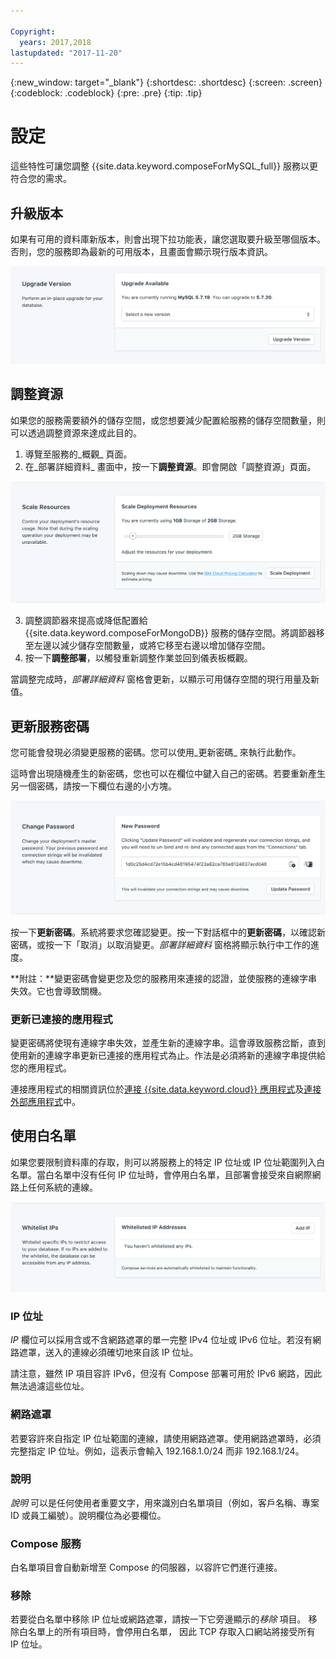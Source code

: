 ```yaml
---

Copyright:
  years: 2017,2018
lastupdated: "2017-11-20"
---
```


{:new_window: target="_blank"}
{:shortdesc: .shortdesc}
{:screen: .screen}
{:codeblock: .codeblock}
{:pre: .pre}
{:tip: .tip}

# 設定

這些特性可讓您調整 {{site.data.keyword.composeForMySQL_full}} 服務以更符合您的需求。


## 升級版本

如果有可用的資料庫新版本，則會出現下拉功能表，讓您選取要升級至哪個版本。否則，您的服務即為最新的可用版本，且畫面會顯示現行版本資訊。

![「版本」畫面](./images/mysql-version-show.png "「版本」畫面")


## 調整資源

如果您的服務需要額外的儲存空間，或您想要減少配置給服務的儲存空間數量，則可以透過調整資源來達成此目的。

1. 導覽至服務的_概觀_ 頁面。
2. 在_部署詳細資料_ 畫面中，按一下**調整資源**。即會開啟「調整資源」頁面。

  ![「調整資源」頁面](./images/mysql-scale-show.png "「調整資源」頁面")

3. 調整調節器來提高或降低配置給 {{site.data.keyword.composeForMongoDB}} 服務的儲存空間。將調節器移至左邊以減少儲存空間數量，或將它移至右邊以增加儲存空間。
4. 按一下**調整部署**，以觸發重新調整作業並回到儀表板概觀。

當調整完成時，_部署詳細資料_ 窗格會更新，以顯示可用儲存空間的現行用量及新值。


## 更新服務密碼

您可能會發現必須變更服務的密碼。您可以使用_更新密碼_ 來執行此動作。 

這時會出現隨機產生的新密碼，您也可以在欄位中鍵入自己的密碼。若要重新產生另一個密碼，請按一下欄位右邊的小方塊。 
  
![更新 Etcd 密碼](./images/mysql-update-password.png "自動密碼產生器")

按一下**更新密碼**。系統將要求您確認變更。按一下對話框中的**更新密碼**，以確認新密碼，或按一下「取消」以取消變更。_部署詳細資料_ 窗格將顯示執行中工作的進度。

**附註：**變更密碼會變更您及您的服務用來連接的認證，並使服務的連線字串失效。它也會導致關機。

### 更新已連接的應用程式
變更密碼將使現有連線字串失效，並產生新的連線字串。這會導致服務岔斷，直到使用新的連線字串更新已連接的應用程式為止。作法是必須將新的連線字串提供給您的應用程式。

連接應用程式的相關資訊位於[連接 {{site.data.keyword.cloud}} 應用程式](./connecting-bluemix-app.html)及[連接外部應用程式](./connecting-external.html)中。


## 使用白名單

如果您要限制資料庫的存取，則可以將服務上的特定 IP 位址或 IP 位址範圍列入白名單。當白名單中沒有任何 IP 位址時，會停用白名單，且部署會接受來自網際網路上任何系統的連線。

![將 IP 列入白名單](./images/mysql-whitelist-show.png "白名單欄位。")

### IP 位址
*IP* 欄位可以採用含或不含網路遮罩的單一完整 IPv4 位址或 IPv6 位址。若沒有網路遮罩，送入的連線必須確切地來自該 IP 位址。 

請注意，雖然 IP 項目容許 IPv6，但沒有 Compose 部署可用於 IPv6 網路，因此無法過濾這些位址。

### 網路遮罩
若要容許來自指定 IP 位址範圍的連線，請使用網路遮罩。使用網路遮罩時，必須完整指定 IP 位址。例如，這表示會輸入 192.168.1.0/24 而非 192.168.1/24。

### 說明

*說明* 可以是任何使用者重要文字，用來識別白名單項目（例如，客戶名稱、專案 ID 或員工編號）。說明欄位為必要欄位。

### Compose 服務
白名單項目會自動新增至 Compose 的伺服器，以容許它們進行連接。

### 移除
若要從白名單中移除 IP 位址或網路遮罩，請按一下它旁邊顯示的*移除* 項目。
移除白名單上的所有項目時，會停用白名單， 因此 TCP 存取入口網站將接受所有 IP 位址。
